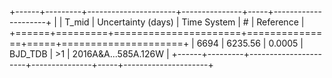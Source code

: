 +------+---------+----------------------+---------------+-----+---------------------+
|      |   T_mid |   Uncertainty (days) | Time System   | #   | Reference           |
+======+=========+======================+===============+=====+=====================+
| 6694 | 6235.56 |               0.0005 | BJD_TDB       | >1  | 2016A&A...585A.126W |
+------+---------+----------------------+---------------+-----+---------------------+